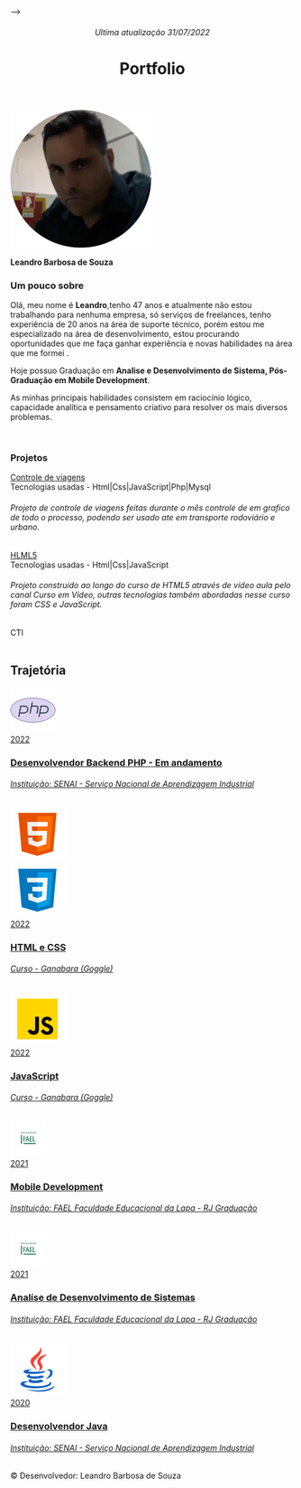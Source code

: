 <!DOCTYPE html>
<html lang="pt-BR">

<head>
  <meta charset="UTF-8">
  <meta http-equiv="X-UA-Compatible" content="IE=edge">
  <meta name="viewport" content="width=device-width, initial-scale=1.0">
  <script src="https://code.jquery.com/jquery-3.4.1.slim.min.js"
    integrity="sha384-J6qa4849blE2+poT4WnyKhv5vZF5SrPo0iEjwBvKU7imGFAV0wwj1yYfoRSJoZ+n"
    crossorigin="anonymous"></script>
  <script src="https://cdn.jsdelivr.net/npm/popper.js@1.16.0/dist/umd/popper.min.js"
    integrity="sha384-Q6E9RHvbIyZFJoft+2mJbHaEWldlvI9IOYy5n3zV9zzTtmI3UksdQRVvoxMfooAo"
    crossorigin="anonymous"></script>
  <script src="https://cdnjs.cloudflare.com/ajax/libs/font-awesome/5.13.0/js/all.min.js"></script>
  <link rel="stylesheet" href="https://cdnjs.cloudflare.com/ajax/libs/font-awesome/5.13.0/css/all.min.css">
  <link href="https://cdn.jsdelivr.net/npm/bootstrap@5.0.2/dist/css/bootstrap.min.css" rel="stylesheet"
    integrity="sha384-EVSTQN3/azprG1Anm3QDgpJLIm9Nao0Yz1ztcQTwFspd3yD65VohhpuuCOmLASjC" crossorigin="anonymous">-->
  <script src="https://cdn.jsdelivr.net/npm/bootstrap@5.0.2/dist/js/bootstrap.bundle.min.js"
    integrity="sha384-MrcW6ZMFYlzcLA8Nl+NtUVF0sA7MsXsP1UyJoMp4YLEuNSfAP+JcXn/tWtIaxVXM"
    crossorigin="anonymous"></script>
  <link href="https://fonts.googleapis.com/icon?family=Material+Icons" rel="stylesheet">
  <link rel="stylesheet" href="css/estilo.css">
  <title>Portfólio</title>
</head>
<body>
  <header>
    <h6>Ultima atualização 31/07/2022</h6>
    <h1>Portfolio</h1>
  </header>
  <section id="sobre">
    <article>
      <div>
        <p><img src="img/portfolio.jpg" alt="leandro Barbosa de Souza"> </p>
        <label> <strong>Leandro Barbosa de Souza</strong></label>
        <h3>Um pouco sobre</h3>
        <p> Olá, meu nome é <strong>Leandro</strong>,tenho 47 anos e atualmente não estou trabalhando para nenhuma empresa, só serviços de freelances, tenho experiência de 20 anos na área de suporte técnico, porém estou me especializado na área de desenvolvimento, estou procurando oportunidades que me faça ganhar experiência e novas habilidades na área que me formei .</p>
        <p>Hoje possuo Graduação em <strong>Analise e Desenvolvimento de Sistema, Pós-Graduação em Mobile
            Development</strong>.</p>
        <p>As minhas principais habilidades consistem em raciocínio lógico, capacidade analítica e pensamento criativo
          para
          resolver os mais diversos problemas.</p>
      </div>
    </article>
  </section>
  <br>
  <section class="projeto">
<h3>Projetos</h3>
      <div class="container">
        <div class="col">
          <div class="col">
            <a href="https://lbstec1.websiteseguro.com/controleviagens/" target="_blank">Controle de viagens </a><BR> Tecnologias usadas - Html|Css|JavaScript|Php|Mysql
            <div class="row">
              <H6>Projeto de controle de viagens feitas durante o mês controle de em grafico de todo o processo, podendo ser usado ate em transporte rodoviário e urbano.</H6>
            </div>
          </div>
          <div class="col">
            <a href="https://lbstec1.websiteseguro.com/htmlcss/" target="_blank">HLML5</a><BR> Tecnologias usadas - Html|Css|JavaScript
            <div class="row">
              <H6>Projeto construído ao longo do curso de HTML5 através de
               vídeo aula pelo canal Curso em Vídeo,
               outras tecnologias também abordadas nesse curso foram CSS e JavaScript.</H6>
            </div>
          </div>
          <div class="col">
            CTI
          </div>
        </div>
      </div>

  </section>
  <br>
  <section class="trajetoria">
    <h1>Trajetória</h1>
    <div class="container">
      <div class="row">
        <div class="col-md-12">
          <div class="main-timeline">
            <div class="timeline">
              <a href="#" class="timeline-content">
                <div class="timeline-icon"><img src="img/icons8-logo-php.svg"></div>
                <div class="timeline-year">2022</div>
                <h3 class="title">Desenvolvendor Backend PHP - Em andamento</h3>
                <p class="description">
                  <h6>Instituição: SENAI - Serviço Nacional de Aprendizagem Industrial</h6>
                </p>
              </a>
            </div>
            <div class="timeline">
              <a href="#" class="timeline-content">
                <div class="timeline-icon"><img src="img/icons8-html-5.svg"><br><img src="img/icons8-css3.svg"></div>
                <div class="timeline-year">2022</div>
                <h3 class="title">HTML e CSS</h3>
                <p class="description">
                  <h6>Curso - Ganabara (Goggle)</h6>
                </p>
              </a>
            </div>
          </div>
        </div>
      </div>
    </div>
    <div class="container">
      <div class="row">
        <div class="col-md-12">
          <div class="main-timeline">
            <div class="timeline">
              <a href="#" class="timeline-content">
                <div class="timeline-icon"><img src="img/icons8-javascript.svg"></div>
                <div class="timeline-year">2022</div>
                <h3 class="title">JavaScript</h3>
                <p class="description">
                  <h6> Curso - Ganabara (Goggle)</h6>
                </p>
              </a>
            </div>
            <div class="timeline">
              <a href="#" class="timeline-content">
                <div class="timeline-icon"><img src="img/fael.png"></div>
                <div class="timeline-year">2021</div>
                <h3 class="title">Mobile Development</h3>
                <p class="description">
                  <h6>Instituição: FAEL Faculdade Educacional da Lapa - RJ
                    Graduação</h6>
                </p>
              </a>
            </div>
          </div>
        </div>
      </div>
    </div>
    <div class="container">
      <div class="row">
        <div class="col-md-12">
          <div class="main-timeline">
            <div class="timeline">
              <a href="#" class="timeline-content">
                <div class="timeline-icon"><img src="img/fael.png"></div>
                <div class="timeline-year">2021</div>
                <h3 class="title">Analíse de Desenvolvimento de Sistemas</h3>
                <p class="description">
                  <h6>Instituição: FAEL Faculdade Educacional da Lapa - RJ                    Graduação</h6>
                </p>
              </a>
            </div>
            <div class="timeline">
              <a href="#" class="timeline-content">
                <div class="timeline-icon"><img src="img/icons8-logo-java-coffee-cup.svg"></div>
                <div class="timeline-year">2020</div>
                <h3 class="title">Desenvolvendor Java</h3>
                <p class="description">
                  <h6>Instituição: SENAI - Serviço Nacional de Aprendizagem Industrial</h6>
                </p>
              </a>
            </div>
          </div>
        </div>
      </div>
    </div>
  </section>
  <footer>
    <p>&copy; Desenvolvedor: Leandro Barbosa de Souza</p>
  </footer>
  
</body>

</html>